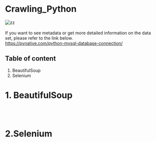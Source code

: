 #  Crawling_Python
![zz](https://miro.medium.com/max/640/1*3urWeOugxiH1rKcN7A50qA.png) </br></br>
If you want to see metadata or get more detailed information on the data set, please refer to the link below.</br>
<https://pynative.com/python-mysql-database-connection/>
 

 ## Table of content
1. BeautifulSoup
2. Selenium


# 1. BeautifulSoup
</br></br>
# 2.Selenium
</br></br>

